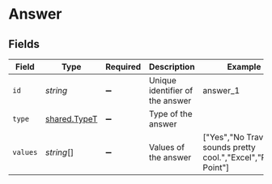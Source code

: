 # Answer


## Fields

| Field                                                              | Type                                                               | Required                                                           | Description                                                        | Example                                                            |
| ------------------------------------------------------------------ | ------------------------------------------------------------------ | ------------------------------------------------------------------ | ------------------------------------------------------------------ | ------------------------------------------------------------------ |
| `id`                                                               | *string*                                                           | :heavy_minus_sign:                                                 | Unique identifier of the answer                                    | answer_1                                                           |
| `type`                                                             | [shared.TypeT](../../../sdk/models/shared/typet.md)                | :heavy_minus_sign:                                                 | Type of the answer                                                 |                                                                    |
| `values`                                                           | *string*[]                                                         | :heavy_minus_sign:                                                 | Values of the answer                                               | ["Yes","No Travel","It sounds pretty cool.","Excel","Power Point"] |